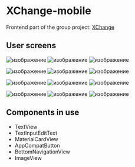 # XChange-mobile #
Frontend part of the group project: [XChange](https://github.com/kkkooolllyyyaaa/MobileAppDevelopmentCourseProject)

## User screens ##
![изображение](https://github.com/Bordsiya/XChange-mobile/assets/22819920/906d787f-75e5-4a14-b503-58909b73a9ad)
![изображение](https://github.com/Bordsiya/XChange-mobile/assets/22819920/8e8ee5bf-3580-403c-82a9-9ba83ba81ac3)
![изображение](https://github.com/Bordsiya/XChange-mobile/assets/22819920/44f22d14-326b-48ab-a787-52d2157306c5)

![изображение](https://github.com/Bordsiya/XChange-mobile/assets/22819920/2ad58b83-eef0-454b-962b-49d1c50d8ed6)
![изображение](https://github.com/Bordsiya/XChange-mobile/assets/22819920/6e34a35c-5f25-494c-aa63-a8feea972290)
![изображение](https://github.com/Bordsiya/XChange-mobile/assets/22819920/a70779d4-8054-4f03-879a-0855413626cb)

![изображение](https://github.com/Bordsiya/XChange-mobile/assets/22819920/307e60d3-d2c5-4622-8365-a5fdd57fc85d)
![изображение](https://github.com/Bordsiya/XChange-mobile/assets/22819920/62155d39-b44b-4e02-b2de-0dbb30c22f51)
![изображение](https://github.com/Bordsiya/XChange-mobile/assets/22819920/f0e3e922-99ae-4bc7-b2e0-fd1ec6edfc4f)

![изображение](https://github.com/Bordsiya/XChange-mobile/assets/22819920/97387b89-031f-4816-8d6d-dbc44f7badce)
![изображение](https://github.com/Bordsiya/XChange-mobile/assets/22819920/7bcd6699-4d64-4222-b94e-dd00f309361e)
![изображение](https://github.com/Bordsiya/XChange-mobile/assets/22819920/7eb66708-e27d-4316-ac73-a254fae50443)

## Components in use ##
* TextView
* TextInputEditText
* MaterialCardView
* AppCompatButton
* BottomNavigationView
* ImageView



